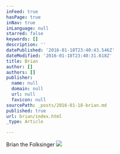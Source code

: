 ```yaml
---
inFeed: true
hasPage: true
inNav: true
inLanguage: null
starred: false
keywords: []
description: ''
datePublished: '2016-01-18T23:40:43.546Z'
dateModified: '2016-01-18T23:40:31.618Z'
title: Brian
author: []
authors: []
publisher:
  name: null
  domain: null
  url: null
  favicon: null
sourcePath: _posts/2016-01-18-brian.md
published: true
url: brian/index.html
_type: Article

---
```

Brian the Folksinger
![](https://the-grid-user-content.s3-us-west-2.amazonaws.com/1b47b2e4-e6a3-4c81-a122-2df2c37a6459.jpg)